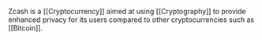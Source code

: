 Zcash is a [[Cryptocurrency]] aimed at using [[Cryptography]] to provide enhanced privacy for its users compared to other cryptocurrencies such as [[Bitcoin]].